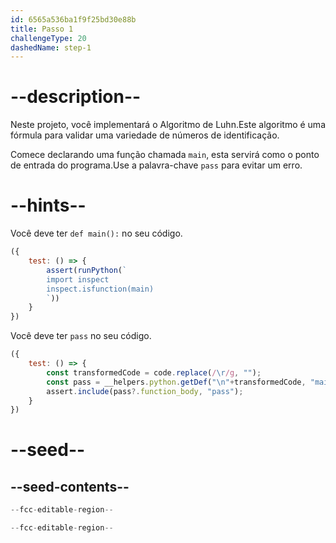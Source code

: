 ```yaml
---
id: 6565a536ba1f9f25bd30e88b
title: Passo 1
challengeType: 20
dashedName: step-1
---
```


# --description--

Neste projeto, você implementará o Algoritmo de Luhn.Este algoritmo é uma fórmula para validar uma variedade de números de identificação.

Comece declarando uma função chamada `main`, esta servirá como o ponto de entrada do programa.Use a palavra-chave `pass` para evitar um erro.

# --hints--

Você deve ter `def main():` no seu código.

```js
({
    test: () => {
        assert(runPython(`
        import inspect
        inspect.isfunction(main)
        `))
    }
})
```

Você deve ter `pass` no seu código.

```js
({
    test: () => {
        const transformedCode = code.replace(/\r/g, "");
        const pass = __helpers.python.getDef("\n"+transformedCode, "main");
        assert.include(pass?.function_body, "pass");
    }
})
```

# --seed--

## --seed-contents--

```python
--fcc-editable-region--

--fcc-editable-region--
```
